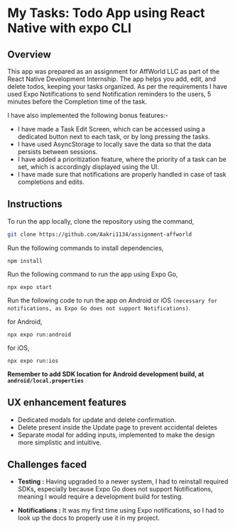 # My Tasks: Todo App using React Native with expo CLI

## Overview

This app was prepared as an assignment for AffWorld LLC as part of the React Native Development Internship. The app helps you add, edit, and delete todos, keeping your tasks organized. As per the requirements I have used Expo Notifications to send Notification reminders to the users, 5 minutes before the Completion time of the task.

I have also implemented the following bonus features:-

- I have made a Task Edit Screen, which can be accessed using a dedicated button next to each task, or by long pressing the tasks.
- I have used AsyncStorage to locally save the data so that the data persists between sessions.
- I have added a prioritization feature, where the priority of a task can be set, which is accordingly displayed using the UI.
- I have made sure that notifications are properly handled in case of task completions and edits.

## Instructions

To run the app locally, clone the repository using the command,

```bash
git clone https://github.com/Aakri1134/assignment-affworld
```

Run the following commands to install dependencies,

```
npm install
```

Run the following command to run the app using Expo Go,

```
npx expo start
```

Run the following code to run the app on Android or iOS `(necessary for notifications, as Expo Go does not support Notifications)`.

for Android,

```
npx expo run:android
```

for iOS,

```
npx expo run:ios
```

**Remember to add SDK location for Android development build, at `android/local.properties`**

## UX enhancement features

- Dedicated modals for update and delete confirmation.
- Delete present inside the Update page to prevent accidental deletes
- Separate modal for adding inputs, implemented to make the design more simplistic and intuitive.

## Challenges faced

- **Testing :**
 Having upgraded to a newer system, I had to reinstall required SDKs, especially because Expo Go does not support Notifications, meaning I would require a development build for testing.

- **Notifications :**
 It was my first time using Expo notifications, so I had to look up the docs to properly use it in my project.
